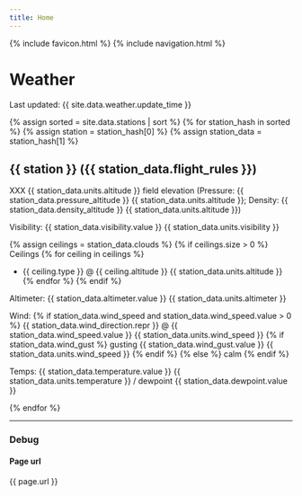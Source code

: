 ```yaml
---
title: Home
---
```

{% include favicon.html %}
{% include navigation.html %}

# Weather

Last updated: {{ site.data.weather.update_time }}

{% assign sorted = site.data.stations | sort %}
{% for station_hash in sorted %}
{% assign station = station_hash[0] %}
{% assign station_data = station_hash[1] %}
## {{ station }} ({{ station_data.flight_rules }})

XXX {{ station_data.units.altitude }} field elevation (Pressure: {{ station_data.pressure_altitude }} {{ station_data.units.altitude }}; Density: {{ station_data.density_altitude }} {{ station_data.units.altitude }})

Visibility: {{ station_data.visibility.value }} {{ station_data.units.visibility }} 

{% assign ceilings = station_data.clouds %}
{% if ceilings.size > 0 %}
Ceilings
{% for ceiling in ceilings %}
  * {{ ceiling.type }} @ {{ ceiling.altitude }} {{ station_data.units.altitude }}
{% endfor %}
{% endif %}

Altimeter: {{ station_data.altimeter.value }} {{ station_data.units.altimeter }}

Wind: {% if station_data.wind_speed and station_data.wind_speed.value > 0 %}
{{ station_data.wind_direction.repr }} @ {{ station_data.wind_speed.value }} {{ station_data.units.wind_speed }}
{% if station_data.wind_gust %}
 gusting {{ station_data.wind_gust.value }} {{ station_data.units.wind_speed }}
{% endif %}
{% else %}
calm
{% endif %}

Temps: {{ station_data.temperature.value }} {{ station_data.units.temperature }} / dewpoint {{ station_data.dewpoint.value }}

{% endfor %}

---

### Debug

#### Page url
{{ page.url }}


